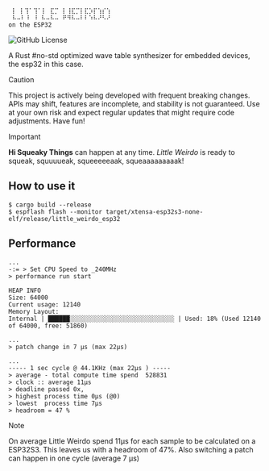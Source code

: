```
 ⡇ ⡇⢹⠁⢹⠁⡇ ⣏⡉ ⡇⢸⣏⡉⡇⣏⡱⡏⢱⡎⢱
 ⠧⠤⠇⠸ ⠸ ⠧⠤⠧⠤ ⠟⠻⠧⠤⠇⠇⠱⠧⠜⠣⠜
on the ESP32
```
![GitHub License](https://img.shields.io/github/license/hi-squeaky-things/little-weirdo-esp32)

A Rust #no-std optimized wave table synthesizer for embedded devices, the esp32 in this case.

> [!CAUTION]
> This project is actively being developed with frequent breaking changes. APIs may shift, features are incomplete, and stability is not guaranteed. Use at your own risk and expect regular updates that might require code adjustments. Have fun!

> [!IMPORTANT]
> **Hi Squeaky Things** can happen at any time. _Little Weirdo_ is ready to squeak, squuuueak, squeeeeeaak, squeaaaaaaaaak!


## How to use it

```
$ cargo build --release
$ espflash flash --monitor target/xtensa-esp32s3-none-elf/release/little_weirdo_esp32
```

## Performance

```
...
-:= > Set CPU Speed to _240MHz
> performance run start

HEAP INFO
Size: 64000
Current usage: 12140
Memory Layout: 
Internal | ██████░░░░░░░░░░░░░░░░░░░░░░░░░░░░░ | Used: 18% (Used 12140 of 64000, free: 51860)

...
> patch change in 7 µs (max 22µs)

...
----- 1 sec cycle @ 44.1KHz (max 22µs ) -----
> average - total compute time spend  528831
> clock :: average 11µs
> deadline passed 0x,
> highest process time 0µs (@0)
> lowest  process time 7µs
> headroom = 47 %
```

> [!NOTE]
> On average Little Weirdo spend 11µs for each sample to be calculated on a ESP32S3. This leaves us with a headroom of 47%. Also switching a patch can happen in one cycle (average 7 µs)